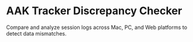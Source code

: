# AAK Tracker Discrepancy Checker

Compare and analyze session logs across Mac, PC, and Web platforms to detect data mismatches.